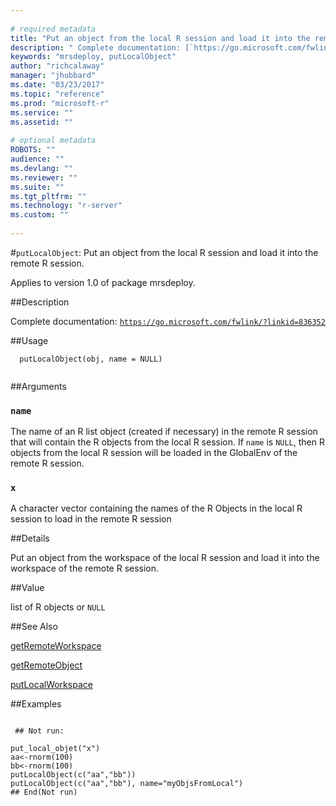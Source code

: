 ```yaml
--- 
 
# required metadata 
title: "Put an object from the local R session and load it into the remote R session." 
description: " Complete documentation: [`https://go.microsoft.com/fwlink/?linkid=836352`](https://go.microsoft.com/fwlink/?linkid=836352)  " 
keywords: "mrsdeploy, putLocalObject" 
author: "richcalaway" 
manager: "jhubbard" 
ms.date: "03/23/2017" 
ms.topic: "reference" 
ms.prod: "microsoft-r" 
ms.service: "" 
ms.assetid: "" 
 
# optional metadata 
ROBOTS: "" 
audience: "" 
ms.devlang: "" 
ms.reviewer: "" 
ms.suite: "" 
ms.tgt_pltfrm: "" 
ms.technology: "r-server" 
ms.custom: "" 
 
--- 
```

 
 
 
 
 #`putLocalObject`: Put an object from the local R session and load it into the remote R session.

 Applies to version 1.0 of package mrsdeploy.
 
 ##Description
 
Complete documentation: [`https://go.microsoft.com/fwlink/?linkid=836352`](https://go.microsoft.com/fwlink/?linkid=836352)

 
 
 ##Usage

```   
  putLocalObject(obj, name = NULL)
 
```
 
 ##Arguments

   
  
 ### `name`
 The name of an R list object (created if necessary) in the remote R session that will contain the R objects from the local R session.  If `name` is `NULL`, then R objects from the local R session will be loaded in the GlobalEnv of the remote R session. 
  
  
  
 ### `x`
 A character vector containing the names of the R Objects in the local R session to load in the remote R session 
  
 
 
 ##Details
 
Put an object from the workspace of the local R session and load it into the workspace 
of the remote R session.
 
 
 ##Value
 
list of R objects or `NULL`
 
 ##See Also
 
[getRemoteWorkspace](getRemoteWorkspace.md)

[getRemoteObject](getRemoteObject.md)

[putLocalWorkspace](putLocalWorkspace.md)
   
 ##Examples

 ```
   
  ## Not run:
 
put_local_objet("x")
aa<-rnorm(100)
bb<-rnorm(100)
putLocalObject(c("aa","bb"))
putLocalObject(c("aa","bb"), name="myObjsFromLocal")
 ## End(Not run) 
  
 
```
 
 
